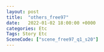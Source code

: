 ```yaml
---
layout: post
title:  "others_free97"
date:   2022-01-02 18:00:00 +0000
categories: Etc
Tags: Story Etc
SceneCode: ["scene_free97_q1_s20"]
---
```

